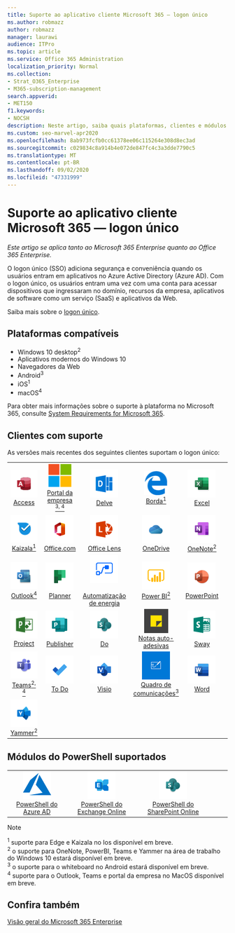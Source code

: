 ```yaml
---
title: Suporte ao aplicativo cliente Microsoft 365 — logon único
ms.author: robmazz
author: robmazz
manager: laurawi
audience: ITPro
ms.topic: article
ms.service: Office 365 Administration
localization_priority: Normal
ms.collection:
- Strat_O365_Enterprise
- M365-subscription-management
search.appverid:
- MET150
f1.keywords:
- NOCSH
description: Neste artigo, saiba quais plataformas, clientes e módulos do PowerShell suportam logon único para o Microsoft 365.
ms.custom: seo-marvel-apr2020
ms.openlocfilehash: 8ab973fcfb0cc61378ee06c115264e308d8ec3ad
ms.sourcegitcommit: c029834c8a914b4e072de847fc4c3a3dde7790c5
ms.translationtype: MT
ms.contentlocale: pt-BR
ms.lasthandoff: 09/02/2020
ms.locfileid: "47331999"
---
```

# <a name="microsoft-365-client-app-support--single-sign-on"></a>Suporte ao aplicativo cliente Microsoft 365 — logon único

*Este artigo se aplica tanto ao Microsoft 365 Enterprise quanto ao Office 365 Enterprise.*

O logon único (SSO) adiciona segurança e conveniência quando os usuários entram em aplicativos no Azure Active Directory (Azure AD). Com o logon único, os usuários entram uma vez com uma conta para acessar dispositivos que ingressaram no domínio, recursos da empresa, aplicativos de software como um serviço (SaaS) e aplicativos da Web.

Saiba mais sobre o [logon único](https://docs.microsoft.com/azure/active-directory/manage-apps/what-is-single-sign-on).

## <a name="supported-platforms"></a>Plataformas compatíveis

 - Windows 10 desktop<sup>2</sup>
 - Aplicativos modernos do Windows 10
 - Navegadores da Web
 - Android<sup>3</sup>
 - iOS<sup>1</sup>
 - macOS<sup>4</sup>

Para obter mais informações sobre o suporte à plataforma no Microsoft 365, consulte [System Requirements for Microsoft 365](https://products.office.com/office-system-requirements).

## <a name="supported-clients"></a>Clientes com suporte

As versões mais recentes dos seguintes clientes suportam o logon único:

| | | | | | |
|:---:|:---:|:---:|:---:|:---:|:---:|
| ![Ícone do Access](../media/o365-access-64x64.png) <br> [Access](https://products.office.com/access) | ![Ícone do portal da empresa](../media/o365-microsoft-64x64.png) <br> [Portal da empresa <br> <sup>3, 4</sup>](https://docs.microsoft.com/intune-user-help/sign-in-to-the-company-portal) | ![Ícone do Delve](../media/o365-delve-64x64.png) <br> [Delve](https://products.office.com/business/intelligent-search) | ![Ícone de borda](../media/o365-edge-64x64.png) <br> [Borda<sup>1</sup>](https://www.microsoft.com/windows/microsoft-edge) | ![Ícone do Excel](../media/o365-excel-64x64.png) <br> [Excel](https://products.office.com/excel) 
| ![Ícone do Kaizala](../media/o365-kaizala-64x64.png) <br> [Kaizala<sup>1</sup>](https://products.office.com/en/business/microsoft-kaizala) | ![Ícone de Office.com](../media/o365-office-64x64.png) <br> [Office.com](https://www.office.com/) | ![Ícone de lente](../media/o365-lens-64x64.png) <br> [Office Lens](https://www.microsoft.com/p/office-lens/9wzdncrfj3t8?activetab=pivot%3Aoverviewtab) | ![Ícone do OneDrive for Business](../media/o365-OneDrive-64x64.png) <br> [OneDrive](https://products.office.com/onedrive-for-business/online-cloud-storage) | ![Ícone do OneNote](../media/o365-OneNote-64x64.png) <br> [OneNote<sup>2</sup>](https://products.office.com/onenote) 
| ![Ícone do Outlook](../media/o365-outlook-64x64.png) <br> [Outlook<sup>4</sup>](https://products.office.com/outlook) | ![Ícone do Planner](../media/o365-planner-64x64.png) <br> [Planner](https://products.office.com/business/task-management-software) | ![Ícone de automatização de energia](../media/o365-flow-64x64.png) <br> [<br>Automatização de energia](https://flow.microsoft.com) | ![Ícone do PowerBI](../media/o365-powerbi-64x64.png) <br> [Power BI<sup>2</sup>](https://powerbi.microsoft.com)| ![Ícone do PowerPoint](../media/o365-powerpoint-64x64.png) <br> [PowerPoint](https://products.office.com/powerpoint) 
| ![Ícone do Project](../media/o365-project-64x64.png) <br> [Project](https://products.office.com/project) | ![Ícone do Publisher](../media/o365-publisher-64x64.png) <br> [Publisher](https://products.office.com/publisher) | ![Ícone do SharePoint](../media/o365-sharepoint-64x64.png) <br> [Do](https://products.office.com/sharepoint) | ![Ícone de notas auto-adesivas](../media/o365-stickynotes-64x64.png) <br> [Notas auto-adesivas](https://www.microsoft.com/p/microsoft-sticky-notes/9nblggh4qghw)  | ![Ícone do Sway](../media/o365-sway-64x64.png) <br> [Sway](https://sway.com) 
| ![Ícone do Teams](../media/o365-teams-64x64.png) <br> [Teams<sup>2, 4</sup>](https://products.office.com/microsoft-teams/group-chat-software) | ![Ícone de tarefas pendentes](../media/o365-todo-64x64.png) <br> [To Do](https://todo.microsoft.com) | ![Ícone do Visio](../media/o365-visio-64x64.png) <br> [Visio](https://products.office.com/visio/flowchart-software) | ![Ícone do quadro de comunicações](../media/o365-whiteboard-64x64.png) <br> [Quadro de comunicações<sup>3</sup>](https://whiteboard.microsoft.com/) | ![Ícone do Word](../media/o365-word-64x64.png) <br> [Word](https://products.office.com/word) 
| ![Ícone do Yammer](../media/o365-yammer-64x64.png) <br> [Yammer<sup>2</sup>](https://products.office.com/yammer/yammer-overview) |

## <a name="supported-powershell-modules"></a>Módulos do PowerShell suportados

| | | | | | |
|:---:|:---:|:---:|:---:|:---:|:---:|
| ![Ícone do Azure](../media/o365-azure-64x64.png) <br> [PowerShell do Azure AD <br>](https://docs.microsoft.com/powershell/azure/active-directory/overview?view=azureadps-2.0) | ![Ícone do Exchange](../media/o365-exchange-64x64.png) <br> [PowerShell do Exchange Online <br>](https://docs.microsoft.com/powershell/exchange/exchange-online/exchange-online-powershell?view=exchange-ps) | ![Ícone do SharePoint](../media/o365-sharepoint-64x64.png) <br> [PowerShell do SharePoint Online <br>](https://docs.microsoft.com/powershell/sharepoint/sharepoint-online/connect-sharepoint-online)

> [!NOTE]
> <sup>1</sup> suporte para Edge e Kaizala no Ios disponível em breve. <br>
> <sup>2</sup> o suporte para OneNote, PowerBI, Teams e Yammer na área de trabalho do Windows 10 estará disponível em breve. <br>
> <sup>3</sup> o suporte para o whiteboard no Android estará disponível em breve. <br>
> <sup>4</sup> suporte para o Outlook, Teams e portal da empresa no MacOS disponível em breve. <br>

## <a name="see-also"></a>Confira também

[Visão geral do Microsoft 365 Enterprise](microsoft-365-overview.md)
